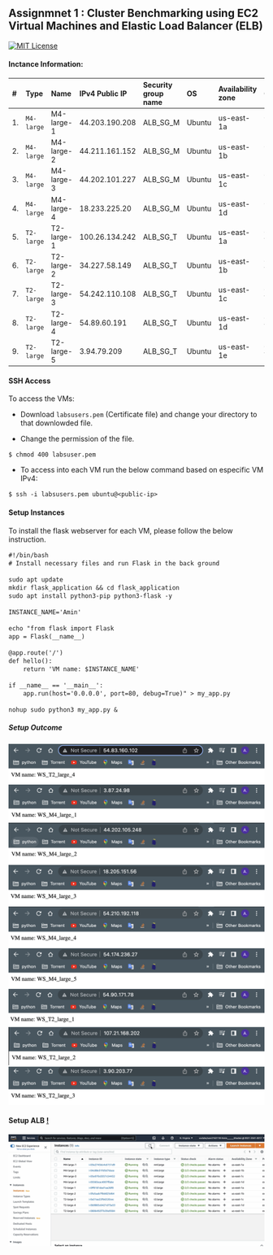 
## Assignmnet 1 : Cluster Benchmarking using EC2 Virtual Machines and Elastic Load Balancer (ELB)

[![MIT License](https://img.shields.io/badge/License-MIT-green.svg)](https://choosealicense.com/licenses/mit/)

#### Inctance Information:


| #  | Type       | Name       | IPv4 Public IP | Security group name | OS     | Availability zone | Cluster    | Target Group   |
| :- | :--------- | :--------- | :------------- | :------------------ |:------ | :---------------- | :--------- | :------------- |
| 1. | `M4-large` | M4-large-1 | 44.203.190.208 |      ALB_SG_M       | Ubuntu |     us-east-1a    | Cluster M  | Target-Group-M |
| 2. | `M4-large` | M4-large-2 | 44.211.161.152 |      ALB_SG_M       | Ubuntu |     us-east-1b    | Cluster M  | Target-Group-M |
| 3. | `M4-large` | M4-large-3 | 44.202.101.227 |      ALB_SG_M       | Ubuntu |     us-east-1c    | Cluster M  | Target-Group-M |
| 4. | `M4-large` | M4-large-4 | 18.233.225.20  |      ALB_SG_M       | Ubuntu |     us-east-1d    | Cluster M  | Target-Group-M |
| 5. | `T2-large` | T2-large-1 | 100.26.134.242 |      ALB_SG_T       | Ubuntu |     us-east-1a    | Cluster T  | Target-Group-T |
| 6. | `T2-large` | T2-large-2 | 34.227.58.149  |      ALB_SG_T       | Ubuntu |     us-east-1b    | Cluster T  | Target-Group-T |
| 7. | `T2-large` | T2-large-3 | 54.242.110.108 |      ALB_SG_T       | Ubuntu |     us-east-1c    | Cluster T  | Target-Group-T |
| 8. | `T2-large` | T2-large-4 | 54.89.60.191   |      ALB_SG_T       | Ubuntu |     us-east-1d    | Cluster T  | Target-Group-T |
| 9. | `T2-large` | T2-large-5 | 3.94.79.209    |      ALB_SG_T       | Ubuntu |     us-east-1e    | Cluster T  | Target-Group-T |



#### SSH Access
  To access the VMs:

  - Download `labsusers.pem` (Certificate file) and change your directory to that downlowded file.
  
  - Change the permission of the file.
  ```console
  $ chmod 400 labsuser.pem
  ```
  
  - To access into each VM run the below command based on especific VM IPv4:
  ```console
  $ ssh -i labsusers.pem ubuntu@<public-ip>
  ```

#### Setup Instances

To install the flask webserver for each VM, please follow the below instruction.

```console
#!/bin/bash
# Install necessary files and run Flask in the back ground 

sudo apt update
mkdir flask_application && cd flask_application
sudo apt install python3-pip python3-flask -y

INSTANCE_NAME='Amin'

echo "from flask import Flask
app = Flask(__name__)

@app.route('/')
def hello():
    return 'VM name: $INSTANCE_NAME'

if __name__ == '__main__':
    app.run(host='0.0.0.0', port=80, debug=True)" > my_app.py

nohup sudo python3 my_app.py &
```

##### Setup Outcome
![pic 1](Setup_pics/1.png)
![pic 2](Setup_pics/2.png)
![pic 3](Setup_pics/3.png)
![pic 4](Setup_pics/4.png)
![pic 5](Setup_pics/5.png)
![pic 6](Setup_pics/6.png)
![pic 7](Setup_pics/7.png)
![pic 8](Setup_pics/8.png)
![pic 9](Setup_pics/9.png)

#### Setup ALB [!](https://www.youtube.com/watch?v=0XMsnAgHXoo&ab_channel=TinyTechnicalTutorials)
[![asciicast](Setup_pics/ALB.png)](ALB.mov)
